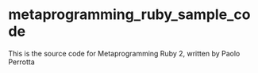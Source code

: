 # metaprogramming_ruby_sample_code
This is the source code for Metaprogramming Ruby 2, written by Paolo Perrotta
